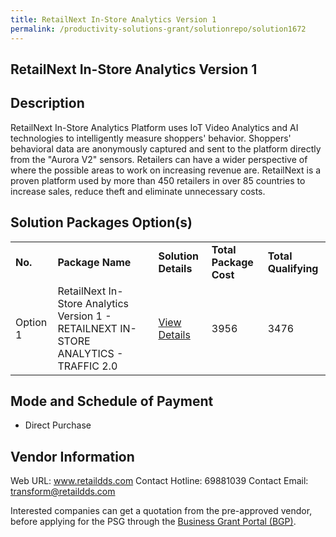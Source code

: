 ```yaml
---
title: RetailNext In-Store Analytics Version 1
permalink: /productivity-solutions-grant/solutionrepo/solution1672
---
```


## RetailNext In-Store Analytics Version 1

## Description

RetailNext In-Store Analytics Platform uses IoT Video Analytics and AI technologies to intelligently measure shoppers' behavior. Shoppers' behavioral data are anonymously captured and sent to the platform directly from the "Aurora V2" sensors. Retailers can have a wider perspective of where the possible areas to work on increasing revenue are. RetailNext is a proven platform used by more than 450 retailers in over 85 countries to increase sales, reduce theft and eliminate unnecessary costs.

## Solution Packages Option(s)

<table>
<tr>
<td><b>No.</b></td>
<td><b>Package Name</b></td>
<td><b>Solution Details</b></td>
<td><b>Total Package Cost</b></td>
<td><b>Total Qualifying</b></td>
</tr>
<tr>
<td>Option 1</td>
<td>RetailNext In-Store Analytics Version 1 - RETAILNEXT IN-STORE ANALYTICS - TRAFFIC 2.0</td>
<td><a href='https://www.gobusiness.gov.sg/images/psg/Desensitised_RetailDDS_20200406_Annex_3_Part_1.pdf'>View Details</a></td>
<td>3956</td>
<td>3476</td>
</tr>
</table>

## Mode and Schedule of Payment

 - Direct Purchase

## Vendor Information

 Web URL: www.retaildds.com 
Contact Hotline: 69881039 
Contact Email: transform@retaildds.com 


Interested companies can get a quotation from the pre-approved vendor, before applying for the PSG through the <a href='https://www.businessgrants.gov.sg/'>Business Grant Portal (BGP)</a>.
<script src="/jquery/resize-tables.js"></script>
